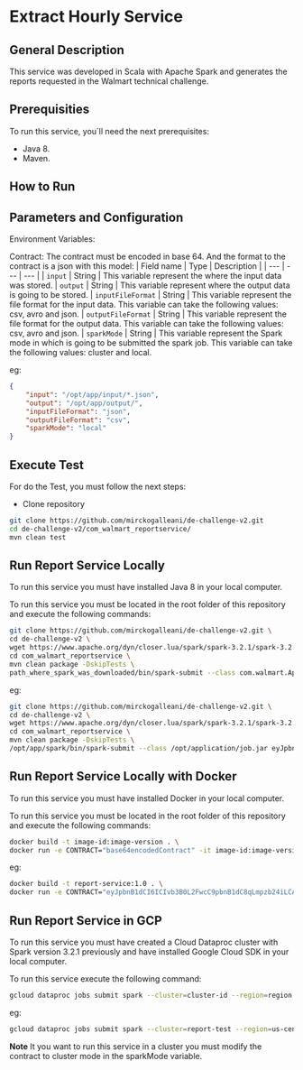 # Extract Hourly Service

## General Description

This service was developed in Scala with Apache Spark and generates the reports requested in the Walmart technical challenge.

## Prerequisities
To run this service, you´ll need the next prerequisites:

- Java 8.
- Maven.

## How to Run
 
## Parameters and Configuration
Environment Variables:

Contract:
The contract must be encoded in base 64. And the format to the contract is a json with this model:
| Field name | Type | Description |
| --- | --- | --- |
| `input` | String | This variable represent the where the input data was stored.
| `output` | String | This variable represent where the output data is going to be stored.
| `inputFileFormat` | String | This variable represent the file format for the input data. This variable can take the following values: csv, avro and json.
| `outputFileFormat` | String | This variable represent the file format for the output data. This variable can take the following values: csv, avro and json.
| `sparkMode` | String | This variable represent the Spark mode in which is going to be submitted the spark job. This variable can take the following values: cluster and local.

eg:

```json
{
	"input": "/opt/app/input/*.json",
	"output": "/opt/app/output/",
	"inputFileFormat": "json",
	"outputFileFormat": "csv",
	"sparkMode": "local"
}
```


## Execute Test

For do the Test, you must follow the next steps:

- Clone repository

```sh
git clone https://github.com/mirckogalleani/de-challenge-v2.git
cd de-challenge-v2/com_walmart_reportservice/
mvn clean test
```

## Run Report Service Locally

To run this service you must have installed Java 8 in  your local computer.

To run this service you must be located in the root folder of this repository and execute the following commands:

```sh
git clone https://github.com/mirckogalleani/de-challenge-v2.git \
cd de-challenge-v2 \
wget https://www.apache.org/dyn/closer.lua/spark/spark-3.2.1/spark-3.2.1-bin-hadoop3.2.tgz \
cd com_walmart_reportservice \
mvn clean package -DskipTests \
path_where_spark_was_downloaded/bin/spark-submit --class com.walmart.App path_where_the_service_jar_was_created/job.jar base64encodedContract
```

eg:
```sh
git clone https://github.com/mirckogalleani/de-challenge-v2.git \
cd de-challenge-v2 \
wget https://www.apache.org/dyn/closer.lua/spark/spark-3.2.1/spark-3.2.1-bin-hadoop3.2.tgz \
cd com_walmart_reportservice \
mvn clean package -DskipTests \
/opt/app/spark/bin/spark-submit --class /opt/application/job.jar eyJpbnB1dCI6ICIvb3B0L2FwcC9pbnB1dC8qLmpzb24iLCAib3V0cHV0IjogIi9vcHQvYXBwL291dHB1dC8iLCAiaW5wdXRGaWxlRm9ybWF0IjogImpzb24iLCAib3V0cHV0RmlsZUZvcm1hdCI6ICJjc3YiLCAic3BhcmtNb2RlIjogImxvY2FsIn0K
```

## Run Report Service Locally with Docker

To run this service you must have installed Docker in your local computer.

To run this service you must be located in the root folder of this repository and execute the following commands:
```sh
docker build -t image-id:image-version . \
docker run -e CONTRACT="base64encodedContract" -it image-id:image-version
```
eg:
```sh
docker build -t report-service:1.0 . \
docker run -e CONTRACT="eyJpbnB1dCI6ICIvb3B0L2FwcC9pbnB1dC8qLmpzb24iLCAib3V0cHV0IjogIi9vcHQvYXBwL291dHB1dC8iLCAiaW5wdXRGaWxlRm9ybWF0IjogImpzb24iLCAib3V0cHV0RmlsZUZvcm1hdCI6ICJjc3YiLCAic3BhcmtNb2RlIjogImxvY2FsIn0K" -it report-service:1.0
```

## Run Report Service in GCP

To run this service you must have created a Cloud Dataproc cluster with Spark version 3.2.1 previously and have installed Google Cloud SDK in your local computer.

To run this service execute the following command:
```sh
gcloud dataproc jobs submit spark --cluster=cluster-id --region=region --class=com.walmart.App --jars=gs://path/service.jar -- base64encodedContract
```


eg:
```sh
gcloud dataproc jobs submit spark --cluster=report-test --region=us-central1 --class=com.walmart.App --jars=gs://mrgalleani-231fga2-853b-de43-1232-15b86c9fcb8a/report/jar/report-0.0.1-SNAPSHOT-shaded.jar -- eyJpbnB1dCI6ICIvaG9tZS9tcmdhbGxlYW5pL0RldmVsb3BtZW50L3dhbG1hcnQvd2FsbWFydC9kYXRhL2lucHV0LyouanNvbiIsICJvdXRwdXQiOiAiL2hvbWUvbXJnYWxsZWFuaS9EZXZlbG9wbWVudC93YWxtYXJ0L3dhbG1hcnQvZGF0YS9vdXRwdXQvIiwgImlucHV0RmlsZUZvcm1hdCI6ICJqc29uIiwgIm91dHB1dEZpbGVGb3JtYXQiOiAiY3N2IiwgInNwYXJrTW9kZSI6ICJjbHVzdGVyIn0=
```

**Note**
It you want to run this service in a cluster you must modify the contract to cluster mode in the sparkMode variable.